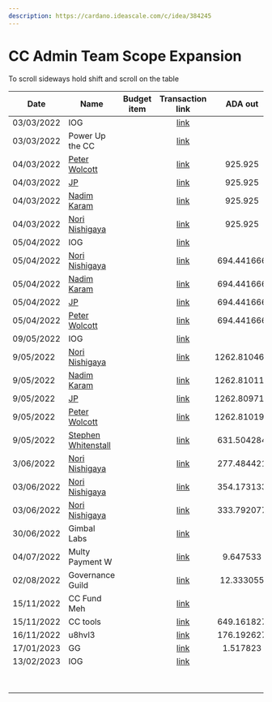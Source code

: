 ```yaml
---
description: https://cardano.ideascale.com/c/idea/384245
---
```


# CC Admin Team Scope Expansion

To scroll sideways hold shift and scroll on the table

<table><thead><tr><th>Date</th><th>Name</th><th data-type="select">Budget item</th><th align="center">Transaction link</th><th align="center">ADA out</th><th align="center">ADA in</th><th align="center">Balance</th><th>Gimbal IN</th><th>Gimbal OUT</th><th>Gimbal Balance</th></tr></thead><tbody><tr><td>03/03/2022</td><td>IOG</td><td></td><td align="center"><a href="https://raw.githubusercontent.com/cctreasury/Treasury-system/main/Transactions/Fund7/CC-Admin-Team-Scope-Expantion/Incoming-IOG/1646555399445-IOG.json">link</a></td><td align="center"></td><td align="center">4075.921632</td><td align="center">4075.921632</td><td></td><td></td><td></td></tr><tr><td>03/03/2022</td><td>Power Up the CC</td><td></td><td align="center"><a href="https://raw.githubusercontent.com/cctreasury/Treasury-system/main/Transactions/Fund7/CC-Admin-Team-Scope-Expantion/Other/1646378982730-Power-Up-Catalyst-Circle.json">link</a></td><td align="center"></td><td align="center">312.744335</td><td align="center">4388.665967</td><td></td><td></td><td></td></tr><tr><td>04/03/2022</td><td><a href="https://github.com/miroslavrajh/Catalyst-members/blob/main/profiles/W/Peter-Wolcott.md">Peter Wolcott</a></td><td></td><td align="center"><a href="https://raw.githubusercontent.com/cctreasury/Treasury-system/main/Transactions/Fund7/CC-Admin-Team-Scope-Expantion/CC-Admin-staff-remuneration/1646374563355-Peter-Wolcott.json">link</a></td><td align="center">925.925</td><td align="center"></td><td align="center">3462.740967</td><td></td><td></td><td></td></tr><tr><td>04/03/2022</td><td><a href="https://github.com/miroslavrajh/Catalyst-members/blob/main/profiles/P/Jonathan-Postnikoff.md">JP</a></td><td></td><td align="center"><a href="https://raw.githubusercontent.com/cctreasury/Treasury-system/main/Transactions/Fund7/CC-Admin-Team-Scope-Expantion/CC-Admin-staff-remuneration/1646374393952-JP-(Jonathan-Postnikoff).json">link</a></td><td align="center">925.925</td><td align="center"></td><td align="center">2536.815967</td><td></td><td></td><td></td></tr><tr><td>04/03/2022</td><td><a href="https://github.com/miroslavrajh/Catalyst-members/blob/main/profiles/K/Nadim-Karam.md">Nadim Karam</a></td><td></td><td align="center"><a href="https://raw.githubusercontent.com/cctreasury/Treasury-system/main/Transactions/Fund7/CC-Admin-Team-Scope-Expantion/CC-Admin-staff-remuneration/1646374229052-Nadim-Karam.json">link</a></td><td align="center">925.925</td><td align="center"></td><td align="center">1610.890967</td><td></td><td></td><td></td></tr><tr><td>04/03/2022</td><td><a href="https://github.com/miroslavrajh/Catalyst-members/blob/main/profiles/N/Nori-Nishigaya.md">Nori Nishigaya</a></td><td></td><td align="center"><a href="https://raw.githubusercontent.com/cctreasury/Treasury-system/main/Transactions/Fund7/CC-Admin-Team-Scope-Expantion/CC-Admin-staff-remuneration/1646373868042-Nori-Nishigaya.json">link</a></td><td align="center">925.925</td><td align="center"></td><td align="center">684.965967</td><td></td><td></td><td></td></tr><tr><td>05/04/2022</td><td>IOG</td><td></td><td align="center"><a href="https://raw.githubusercontent.com/cctreasury/Treasury-system/main/Transactions/Fund7/CC-Admin-Team-Scope-Expantion/Incoming-IOG/1649178131583-IOG.json">link</a></td><td align="center"></td><td align="center">3125.000000</td><td align="center">3808.119278</td><td></td><td></td><td></td></tr><tr><td>05/04/2022</td><td><a href="https://github.com/miroslavrajh/Catalyst-members/blob/main/profiles/N/Nori-Nishigaya.md">Nori Nishigaya</a></td><td></td><td align="center"><a href="https://raw.githubusercontent.com/cctreasury/Treasury-system/main/Transactions/Fund7/CC-Admin-Team-Scope-Expantion/CC-Admin-staff-remuneration/1649183616761-Nori-Nishigaya.json">link</a></td><td align="center">694.441666</td><td align="center"></td><td align="center">3113.494731</td><td></td><td></td><td></td></tr><tr><td>05/04/2022</td><td><a href="https://github.com/miroslavrajh/Catalyst-members/blob/main/profiles/K/Nadim-Karam.md">Nadim Karam</a></td><td></td><td align="center"><a href="https://raw.githubusercontent.com/cctreasury/Treasury-system/main/Transactions/Fund7/CC-Admin-Team-Scope-Expantion/CC-Admin-staff-remuneration/1649184263093-Nadim-Karam.json">link</a></td><td align="center">694.441666</td><td align="center"></td><td align="center">2418.870228</td><td></td><td></td><td></td></tr><tr><td>05/04/2022</td><td><a href="https://github.com/miroslavrajh/Catalyst-members/blob/main/profiles/P/Jonathan-Postnikoff.md">JP</a></td><td></td><td align="center"><a href="https://raw.githubusercontent.com/cctreasury/Treasury-system/main/Transactions/Fund7/CC-Admin-Team-Scope-Expantion/CC-Admin-staff-remuneration/1649184829046-JP-(Jonathan-Postnikoff).json">link</a></td><td align="center">694.441666</td><td align="center"></td><td align="center">1724.245109</td><td></td><td></td><td></td></tr><tr><td>05/04/2022</td><td><a href="https://github.com/miroslavrajh/Catalyst-members/blob/main/profiles/W/Peter-Wolcott.md">Peter Wolcott</a></td><td></td><td align="center"><a href="https://raw.githubusercontent.com/cctreasury/Treasury-system/main/Transactions/Fund7/CC-Admin-Team-Scope-Expantion/CC-Admin-staff-remuneration/1649185317113-Peter-Wolcott.json">link</a></td><td align="center">694.441666</td><td align="center"></td><td align="center">1029.620518</td><td></td><td></td><td></td></tr><tr><td>09/05/2022</td><td>IOG</td><td></td><td align="center"><a href="https://raw.githubusercontent.com/cctreasury/Treasury-system/main/Transactions/Fund7/CC-Admin-Team-Scope-Expantion/Incoming-IOG/1652104125351-IOG.json">link</a></td><td align="center"></td><td align="center">5681.818182</td><td align="center">6711.438700</td><td></td><td></td><td></td></tr><tr><td>9/05/2022</td><td><a href="https://github.com/miroslavrajh/Catalyst-members/blob/main/profiles/N/Nori-Nishigaya.md">Nori Nishigaya</a></td><td></td><td align="center"><a href="https://raw.githubusercontent.com/cctreasury/Treasury-system/main/Transactions/Fund7/CC-Admin-Team-Scope-Expantion/CC-Admin-staff-remuneration/1652105004552-Nori-Nishigaya.json">link</a></td><td align="center">1262.810463</td><td align="center"></td><td align="center">5448.628111</td><td></td><td></td><td></td></tr><tr><td>9/05/2022</td><td><a href="https://github.com/miroslavrajh/Catalyst-members/blob/main/profiles/K/Nadim-Karam.md">Nadim Karam</a></td><td></td><td align="center"><a href="https://raw.githubusercontent.com/cctreasury/Treasury-system/main/Transactions/Fund7/CC-Admin-Team-Scope-Expantion/CC-Admin-staff-remuneration/1652105458712-Nadim-Karam.json">link</a></td><td align="center">1262.810111</td><td align="center"></td><td align="center">4185.81812</td><td></td><td></td><td></td></tr><tr><td>9/05/2022</td><td><a href="https://github.com/miroslavrajh/Catalyst-members/blob/main/profiles/P/Jonathan-Postnikoff.md">JP</a></td><td></td><td align="center"><a href="https://raw.githubusercontent.com/cctreasury/Treasury-system/main/Transactions/Fund7/CC-Admin-Team-Scope-Expantion/CC-Admin-staff-remuneration/1652106021086-JP.json">link</a></td><td align="center">1262.809715</td><td align="center"></td><td align="center">2923.008411</td><td></td><td></td><td></td></tr><tr><td>9/05/2022</td><td><a href="https://github.com/miroslavrajh/Catalyst-members/blob/main/profiles/W/Peter-Wolcott.md">Peter Wolcott</a></td><td></td><td align="center"><a href="https://raw.githubusercontent.com/cctreasury/Treasury-system/main/Transactions/Fund7/CC-Admin-Team-Scope-Expantion/CC-Admin-staff-remuneration/1652106396898-Peter-Wolcott.json">link</a></td><td align="center">1262.810199</td><td align="center"></td><td align="center">1660.198212</td><td></td><td></td><td></td></tr><tr><td>9/05/2022</td><td><a href="https://github.com/miroslavrajh/Catalyst-members/blob/main/profiles/W/Stephen-Whitenstall.md">Stephen Whitenstall</a></td><td></td><td align="center"><a href="https://raw.githubusercontent.com/cctreasury/Treasury-system/main/Transactions/Fund7/CC-Admin-Team-Scope-Expantion/CC-Admin-staff-remuneration/1652118623208-Stephen-Whitenstall.json">link</a></td><td align="center">631.504284</td><td align="center"></td><td align="center">1028.693928</td><td></td><td></td><td></td></tr><tr><td>3/06/2022</td><td><a href="https://github.com/miroslavrajh/Catalyst-members/blob/main/profiles/N/Nori-Nishigaya.md">Nori Nishigaya</a></td><td></td><td align="center"><a href="https://raw.githubusercontent.com/cctreasury/Treasury-system/main/Transactions/Fund7/CC-Admin-Team-Scope-Expantion/CC-Admin-Comm-Org-tools/1654238969180-Nori-Nishigaya.json">link</a></td><td align="center">277.484421</td><td align="center"></td><td align="center">751.209507</td><td></td><td></td><td></td></tr><tr><td>03/06/2022</td><td><a href="https://github.com/miroslavrajh/Catalyst-members/blob/main/profiles/N/Nori-Nishigaya.md">Nori Nishigaya</a></td><td></td><td align="center"><a href="https://raw.githubusercontent.com/cctreasury/Treasury-system/main/Transactions/Fund7/CC-Admin-Team-Scope-Expantion/CC-Admin-Comm-Org-tools/1654239515164-Nori-Nishigaya.json">link</a></td><td align="center">354.173133</td><td align="center"></td><td align="center">397.036374</td><td></td><td></td><td></td></tr><tr><td>03/06/2022</td><td><a href="https://github.com/miroslavrajh/Catalyst-members/blob/main/profiles/N/Nori-Nishigaya.md">Nori Nishigaya</a></td><td></td><td align="center"><a href="https://raw.githubusercontent.com/cctreasury/Treasury-system/main/Transactions/Fund7/CC-Admin-Team-Scope-Expantion/CC-Admin-Comm-Org-tools/1654239980821-Nori-Nishigaya.json">link</a></td><td align="center">333.792077</td><td align="center"></td><td align="center">63.244297</td><td></td><td></td><td></td></tr><tr><td>30/06/2022</td><td>Gimbal Labs</td><td></td><td align="center"><a href="https://raw.githubusercontent.com/treasuryguild/treasury-v3/main/Transactions/Catalyst-Circle/Fund7/CC-Admin-Team-Scope-Expansion/Incoming/1656580661770-Gimbal-Labs.json">link</a></td><td align="center"></td><td align="center">2</td><td align="center">65.244297</td><td>50000</td><td></td><td>50000</td></tr><tr><td>04/07/2022</td><td>Multy Payment W</td><td></td><td align="center"><a href="https://raw.githubusercontent.com/treasuryguild/treasury-v3/main/Transactions/Catalyst-Circle/Fund7/CC-Admin-Team-Scope-Expansion/Other/1656917082400-Multy-payment-wallet.json">link</a></td><td align="center">9.647533</td><td align="center"></td><td align="center">55.596764</td><td></td><td>1400</td><td>48600.00</td></tr><tr><td>02/08/2022</td><td>Governance Guild</td><td></td><td align="center"><a href="https://raw.githubusercontent.com/treasuryguild/treasury-v3/main/Transactions/Catalyst-Circle/Fund7/CC-Admin-Team-Scope-Expansion/Weekly-Call/1659420706564-Governance-Guild.json">link</a></td><td align="center">12.333055</td><td align="center"></td><td align="center">43.263709</td><td></td><td>6200</td><td>42400.00</td></tr><tr><td>15/11/2022</td><td>CC Fund Meh</td><td></td><td align="center"><a href="https://raw.githubusercontent.com/treasuryguild/treasury-system-v4/main/Transactions/Catalyst-Circle/Fund7/CC-Admin-Team-Scope-Expansion/Incoming/1668506748412-CC-Fund-Meh.json">link</a></td><td align="center"></td><td align="center">950</td><td align="center">993.263709</td><td></td><td></td><td></td></tr><tr><td>15/11/2022</td><td>CC tools</td><td></td><td align="center"><a href="https://raw.githubusercontent.com/treasuryguild/treasury-system-v4/main/Transactions/Catalyst-Circle/Fund7/CC-Admin-Team-Scope-Expansion/bulkTransactions/1668507029347-Catalyst-Circle-bulkTransaction.json">link</a></td><td align="center">649.161827</td><td align="center"></td><td align="center">344.101882</td><td></td><td></td><td></td></tr><tr><td>16/11/2022</td><td>u8hvl3</td><td></td><td align="center"><a href="https://raw.githubusercontent.com/treasuryguild/treasury-system-v4/main/Transactions/Catalyst-Circle/Fund7/CC-Admin-Team-Scope-Expansion/CC-Admin-Comm-Org-tools/1668580982412-u8hvl3.json">link</a></td><td align="center">176.192627</td><td align="center"></td><td align="center">167.909255</td><td></td><td></td><td></td></tr><tr><td>17/01/2023</td><td>GG</td><td></td><td align="center"><a href="https://raw.githubusercontent.com/treasuryguild/treasury-system-v4/main/Transactions/Catalyst-Circle/Fund7/CC-Admin-Team-Scope-Expansion/Other/1673949459691-GSG.json">link</a></td><td align="center">1.517823</td><td align="center"></td><td align="center">166.391432</td><td></td><td>42400</td><td>0</td></tr><tr><td>13/02/2023</td><td>IOG</td><td></td><td align="center"><a href="https://raw.githubusercontent.com/treasuryguild/treasury-system-v4/main/Transactions/Catalyst-Circle/Fund7/CC-Admin-Team-Scope-Expansion/Incoming/1676308055674-IOG.json">link</a></td><td align="center"></td><td align="center">10581.264108</td><td align="center">10747.655540</td><td></td><td></td><td></td></tr><tr><td></td><td></td><td></td><td align="center"></td><td align="center"></td><td align="center"></td><td align="center"></td><td></td><td></td><td></td></tr><tr><td></td><td></td><td></td><td align="center"></td><td align="center"></td><td align="center"></td><td align="center"></td><td></td><td></td><td></td></tr><tr><td></td><td></td><td></td><td align="center"></td><td align="center"></td><td align="center"></td><td align="center"></td><td></td><td></td><td></td></tr><tr><td></td><td></td><td></td><td align="center"></td><td align="center"></td><td align="center"></td><td align="center"></td><td></td><td></td><td></td></tr><tr><td></td><td></td><td></td><td align="center"></td><td align="center"></td><td align="center"></td><td align="center"></td><td></td><td></td><td></td></tr><tr><td></td><td></td><td></td><td align="center"></td><td align="center"></td><td align="center"></td><td align="center"></td><td></td><td></td><td></td></tr><tr><td></td><td></td><td></td><td align="center"></td><td align="center"></td><td align="center"></td><td align="center"></td><td></td><td></td><td></td></tr><tr><td></td><td></td><td></td><td align="center"></td><td align="center"></td><td align="center"></td><td align="center"></td><td></td><td></td><td></td></tr></tbody></table>
